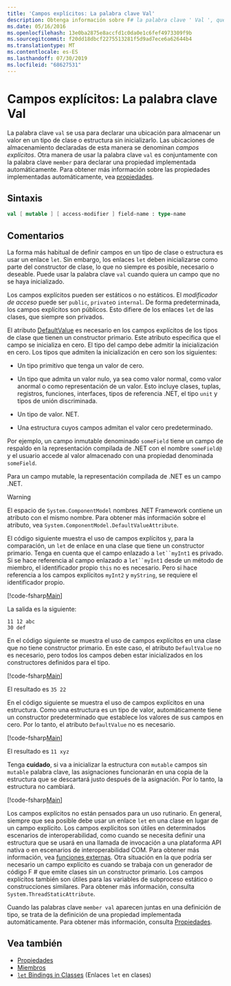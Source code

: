 ```yaml
---
title: 'Campos explícitos: La palabra clave Val'
description: Obtenga información sobre F# la palabra clave ' Val ', que se usa para declarar una ubicación para almacenar un valor en un tipo de clase o estructura sin inicializar el tipo.
ms.date: 05/16/2016
ms.openlocfilehash: 13e0ba2875e8accfd1c0da0e1c6fef4973309f9b
ms.sourcegitcommit: f20dd18dbcf2275513281f5d9ad7ece6a62644b4
ms.translationtype: MT
ms.contentlocale: es-ES
ms.lasthandoff: 07/30/2019
ms.locfileid: "68627531"
---
```

# <a name="explicit-fields-the-val-keyword"></a>Campos explícitos: La palabra clave Val

La palabra clave `val` se usa para declarar una ubicación para almacenar un valor en un tipo de clase o estructura sin inicializarlo. Las ubicaciones de almacenamiento declaradas de esta manera se denominan *campos explícitos*. Otra manera de usar la palabra clave `val` es conjuntamente con la palabra clave `member` para declarar una propiedad implementada automáticamente. Para obtener más información sobre las propiedades implementadas automáticamente, vea [propiedades](properties.md).

## <a name="syntax"></a>Sintaxis

```fsharp
val [ mutable ] [ access-modifier ] field-name : type-name
```

## <a name="remarks"></a>Comentarios

La forma más habitual de definir campos en un tipo de clase o estructura es usar un enlace `let`. Sin embargo, los enlaces `let` deben inicializarse como parte del constructor de clase, lo que no siempre es posible, necesario o deseable. Puede usar la palabra clave `val` cuando quiera un campo que no se haya inicializado.

Los campos explícitos pueden ser estáticos o no estáticos. El *modificador de acceso* puede ser `public`, `private`o `internal`. De forma predeterminada, los campos explícitos son públicos. Esto difiere de los enlaces `let` de las clases, que siempre son privados.

El atributo [DefaultValue](https://msdn.microsoft.com/library/a3a3307b-8c05-441e-b109-245511614d58) es necesario en los campos explícitos de los tipos de clase que tienen un constructor primario. Este atributo especifica que el campo se inicializa en cero. El tipo del campo debe admitir la inicialización en cero. Los tipos que admiten la inicialización en cero son los siguientes:

- Un tipo primitivo que tenga un valor de cero.

- Un tipo que admita un valor nulo, ya sea como valor normal, como valor anormal o como representación de un valor. Esto incluye clases, tuplas, registros, funciones, interfaces, tipos de referencia .NET, el tipo `unit` y tipos de unión discriminada.

- Un tipo de valor. NET.

- Una estructura cuyos campos admitan el valor cero predeterminado.

Por ejemplo, un campo inmutable denominado `someField` tiene un campo de respaldo en la representación compilada de .NET con el nombre `someField@` y el usuario accede al valor almacenado con una propiedad denominada `someField`.

Para un campo mutable, la representación compilada de .NET es un campo .NET.

>[!WARNING]
>El espacio de `System.ComponentModel` nombres .NET Framework contiene un atributo con el mismo nombre. Para obtener más información sobre el atributo, vea `System.ComponentModel.DefaultValueAttribute`.

El código siguiente muestra el uso de campos explícitos y, para la comparación, un `let` de enlace en una clase que tiene un constructor primario. Tenga en cuenta que el campo enlazado a `let``myInt1` es privado. Si se hace referencia al campo enlazado a `let``myInt1` desde un método de miembro, el identificador propio `this` no es necesario. Pero si hace referencia a los campos explícitos `myInt2` y `myString`, se requiere el identificador propio.

[!code-fsharp[Main](~/samples/snippets/fsharp/lang-ref-2/snippet6701.fs)]

La salida es la siguiente:

```
11 12 abc
30 def
```

En el código siguiente se muestra el uso de campos explícitos en una clase que no tiene constructor primario. En este caso, el atributo `DefaultValue` no es necesario, pero todos los campos deben estar inicializados en los constructores definidos para el tipo.

[!code-fsharp[Main](~/samples/snippets/fsharp/lang-ref-2/snippet6702.fs)]

El resultado es `35 22`

En el código siguiente se muestra el uso de campos explícitos en una estructura. Como una estructura es un tipo de valor, automáticamente tiene un constructor predeterminado que establece los valores de sus campos en cero. Por lo tanto, el atributo `DefaultValue` no es necesario.

[!code-fsharp[Main](~/samples/snippets/fsharp/lang-ref-2/snippet6703.fs)]

El resultado es `11 xyz`

Tenga **cuidado**, si va a inicializar la estructura con `mutable` campos sin `mutable` palabra clave, las asignaciones funcionarán en una copia de la estructura que se descartará justo después de la asignación. Por lo tanto, la estructura no cambiará.

[!code-fsharp[Main](~/samples/snippets/fsharp/lang-ref-2/snippet6704.fs)]

Los campos explícitos no están pensados para un uso rutinario. En general, siempre que sea posible debe usar un enlace `let` en una clase en lugar de un campo explícito. Los campos explícitos son útiles en determinados escenarios de interoperabilidad, como cuando se necesita definir una estructura que se usará en una llamada de invocación a una plataforma API nativa o en escenarios de interoperabilidad COM. Para obtener más información, vea [funciones externas](../functions/external-functions.md). Otra situación en la que podría ser necesario un campo explícito es cuando se trabaja con un generador de código F # que emite clases sin un constructor primario. Los campos explícitos también son útiles para las variables de subproceso estático o construcciones similares. Para obtener más información, consulta `System.ThreadStaticAttribute`.

Cuando las palabras clave `member val` aparecen juntas en una definición de tipo, se trata de la definición de una propiedad implementada automáticamente. Para obtener más información, consulta [Propiedades](properties.md).

## <a name="see-also"></a>Vea también

- [Propiedades](properties.md)
- [Miembros](index.md)
- [`let` Bindings in Classes](let-bindings-in-classes.md) (Enlaces `let` en clases)
